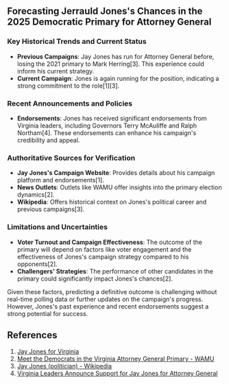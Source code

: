 ## Forecasting Jerrauld Jones's Chances in the 2025 Democratic Primary for Attorney General

### Key Historical Trends and Current Status

- **Previous Campaigns**: Jay Jones has run for Attorney General before, losing the 2021 primary to Mark Herring[3]. This experience could inform his current strategy.
- **Current Campaign**: Jones is again running for the position, indicating a strong commitment to the role[1][3].

### Recent Announcements and Policies

- **Endorsements**: Jones has received significant endorsements from Virginia leaders, including Governors Terry McAuliffe and Ralph Northam[4]. These endorsements can enhance his campaign's credibility and appeal.

### Authoritative Sources for Verification

- **Jay Jones's Campaign Website**: Provides details about his campaign platform and endorsements[1].
- **News Outlets**: Outlets like WAMU offer insights into the primary election dynamics[2].
- **Wikipedia**: Offers historical context on Jones's political career and previous campaigns[3].

### Limitations and Uncertainties

- **Voter Turnout and Campaign Effectiveness**: The outcome of the primary will depend on factors like voter engagement and the effectiveness of Jones's campaign strategy compared to his opponents[2].
- **Challengers' Strategies**: The performance of other candidates in the primary could significantly impact Jones's chances[2].

Given these factors, predicting a definitive outcome is challenging without real-time polling data or further updates on the campaign's progress. However, Jones's past experience and recent endorsements suggest a strong potential for success.

## References
1. [Jay Jones for Virginia](https://jayjones.com)
2. [Meet the Democrats in the Virginia Attorney General Primary - WAMU](https://wamu.org/story/25/05/15/meet-the-two-democrats-running-in-the-primary-for-virginia-attorney-general/)
3. [Jay Jones (politician) - Wikipedia](https://en.wikipedia.org/wiki/Jay_Jones_(politician))
4. [Virginia Leaders Announce Support for Jay Jones for Attorney General](https://jayjones.com/news/press-releases/ag-announcement-endorsements/)